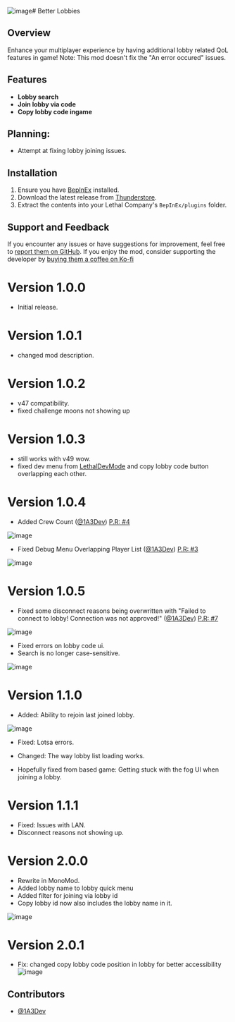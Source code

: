 ![image](https://github.com/user-attachments/assets/645fcae9-aba9-4639-af3f-37c08bb754df)# Better Lobbies

## Overview

Enhance your multiplayer experience by having additional lobby related QoL features in game!
Note: This mod doesn't fix the "An error occured" issues.

## Features

- **Lobby search**
- **Join lobby via code**
- **Copy lobby code ingame**

## Planning:
- Attempt at fixing lobby joining issues.

## Installation

1. Ensure you have [BepInEx](https://thunderstore.io/c/lethal-company/p/BepInEx/BepInExPack/) installed.
2. Download the latest release from [Thunderstore](https://thunderstore.io/c/lethal-company/p/Ryokune/Better_Lobbies/).
3. Extract the contents into your Lethal Company's `BepInEx/plugins` folder.

## Support and Feedback

If you encounter any issues or have suggestions for improvement, feel free to [report them on GitHub](https://github.com/VisualError/Better-Lobbies/issues). If you enjoy the mod, consider supporting the developer by [buying them a coffee on Ko-fi](https://ko-fi.com/ryokune) 


# Version 1.0.0
- Initial release.
# Version 1.0.1
- changed mod description.
# Version 1.0.2
- v47 compatibility.
- fixed challenge moons not showing up
# Version 1.0.3
- still works with v49 wow.
- fixed dev menu from [LethalDevMode](https://thunderstore.io/c/lethal-company/p/megumin/LethalDevMode/) and copy lobby code button overlapping each other.
# Version 1.0.4
- Added Crew Count ([@1A3Dev](https://github.com/1A3Dev)) [P.R: #4](https://github.com/VisualError/Better-Lobbies/pull/4)

![image](https://github.com/VisualError/Better-Lobbies/assets/28821360/13612872-1c05-4aa3-b92a-4c722045f98e)

- Fixed Debug Menu Overlapping Player List ([@1A3Dev](https://github.com/1A3Dev)) [P.R: #3](https://github.com/VisualError/Better-Lobbies/pull/3)

![image](https://github.com/VisualError/Better-Lobbies/assets/28821360/0e7c021f-798b-46b4-9e10-831f111621d4)

# Version 1.0.5
- Fixed some disconnect reasons being overwritten with "Failed to connect to lobby! Connection was not approved!" ([@1A3Dev](https://github.com/1A3Dev)) [P.R: #7](https://github.com/VisualError/Better-Lobbies/pull/7)

![image](https://github.com/VisualError/Better-Lobbies/assets/28821360/4c9d0d2e-acf0-45a3-acea-166c50e95723)

- Fixed errors on lobby code ui.
- Search is no longer case-sensitive.

![image](https://github.com/VisualError/Better-Lobbies/assets/28821360/6a9c906e-aeac-4f92-b6ed-a65bce9cdba9)

# Version 1.1.0
- Added: Ability to rejoin last joined lobby.

![image](https://github.com/VisualError/Better-Lobbies/assets/28821360/80c0fc31-91a3-45f6-ab6d-a37a5596c40b)

- Fixed: Lotsa errors.
- Changed: The way lobby list loading works.

- Hopefully fixed from based game: Getting stuck with the fog UI when joining a lobby.

# Version 1.1.1
- Fixed: Issues with LAN.
- Disconnect reasons not showing up.

# Version 2.0.0
- Rewrite in MonoMod.
- Added lobby name to lobby quick menu
- Added filter for joining via lobby id
- Copy lobby id now also includes the lobby name in it.

![image](https://github.com/user-attachments/assets/37b7747c-5db8-4139-bb0d-649aa3e5d329)

# Version 2.0.1
- Fix: changed copy lobby code position in lobby for better accessibility
![image](https://github.com/user-attachments/assets/c3b432af-3ba5-4d47-a03d-5aa39b952516)



## Contributors
- [@1A3Dev](https://github.com/1A3Dev)
